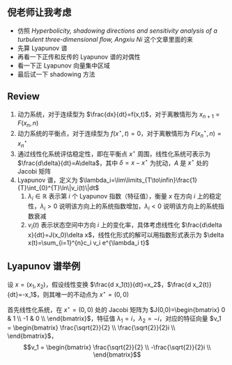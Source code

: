 ## 倪老师让我考虑

- 仿照 *Hyperbolicity, shadowing directions and sensitivity analysis of a turbulent three-dimensional ﬂow, Angxiu Ni* 这个文章里面的来
- 先算 Lyapunov 谱
- 再看一下正传和反传的 Lyapunov 谱的对偶性
- 看一下正 Lyapunov 向量集中区域
- 最后试一下 shadowing 方法 

## Review

1. 动力系统，对于连续型为 $\frac{dx}{dt}=f(x,t)$，对于离散情形为 $x_{n+1}=F(x_n,n)$
2. 动力系统的平衡点，对于连续型为 $f(x^\star,t)=0$，对于离散情形为 $F(x^\star_n, n)=x^\star_n$
3. 通过线性化系统评估稳定性，即在平衡点 $x^\star$ 周围，线性化系统可表示为 $\frac{d\delta}{dt}=A\delta$，其中 $\delta=x-x^\star$ 为扰动，$A$ 是 $x^\star$ 处的 Jacobi 矩阵
4. Lyapunov 谱，定义为 $\lambda_i=\lim\limits_{T\to\infin}\frac{1}{T}\int_{0}^{T}\ln\|v_i(t)\|dt$​
   1. $\lambda_i\in\mathbb{R}$ 表示第 $i$ 个 Lyapunov 指数（特征值），衡量 $x$ 在方向 $i$ 上的稳定性，$\lambda_i>0$ 说明该方向上的系统指数增加，$\lambda_i<0$ 说明该方向上的系统指数衰减
   2. $v_i(t)$ 表示状态空间中方向 $i$ 上的变化率，具体考虑线性化 $\frac{d\delta x}{dt}=J(x_0)\delta x$，线性化形式的解可以用指数形式表示为 $\delta x(t)=\sum_{i=1}^{n}c_i v_i e^{\lambda_i t}$

## Lyapunov 谱举例

设 $x=(x_1, x_2)$，假设线性变换 $\frac{d x_1(t)}{dt}=x_2$，$\frac{d x_2(t)}{dt}=-x_1$，则其唯一的不动点为 $x^\star=(0,0)$

首先线性化系统，在 $x^\star=(0,0)$ 处的 Jacobi 矩阵为 $J(0,0)=\begin{bmatrix} 0 & 1 \\ -1 & 0 \\ \end{bmatrix}$，特征值 $\lambda_1 = i$，$\lambda_2 = -i$，对应的特征向量 $v_1 = \begin{bmatrix} \frac{\sqrt{2}}{2} \\ \frac{\sqrt{2}}{2}i \\ \end{bmatrix}$，$$v_1 = \begin{bmatrix} \frac{\sqrt{2}}{2} \\ -\frac{\sqrt{2}}{2}i \\ \end{bmatrix}$$